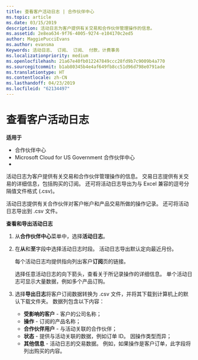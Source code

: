 ```yaml
---
title: 查看客户活动日志 | 合作伙伴中心
ms.topic: article
ms.date: 03/15/2019
description: 活动日志为客户提供有关交易和合作伙伴管理操作的信息。
ms.assetid: 2e8ea634-9f76-4005-9274-e104170c2ed5
author: MaggiePucciEvans
ms.author: evansma
Keywords: 活动日志、 订阅、 订阅、 付款，计费事务
ms.localizationpriority: medium
ms.openlocfilehash: 21a67e40fb012247849ccc28fd9b7c9009b4a770
ms.sourcegitcommit: b1ab80345b4e4af649fb8cc51d96d798e0791ade
ms.translationtype: HT
ms.contentlocale: zh-CN
ms.lasthandoff: 04/23/2019
ms.locfileid: "62134497"
---
```

# <a name="view-customer-activity-logs"></a>查看客户活动日志

**适用于**

-  合作伙伴中心
-  Microsoft Cloud for US Government 合作伙伴中心
-  


活动日志为客户提供有关交易和合作伙伴管理操作的信息。 交易日志提供有关交易的详细信息，包括购买的订阅。 还可将活动日志导出为与 Excel 兼容的逗号分隔值文件格式 (.csv)。

活动日志提供有关合作伙伴对客户帐户和产品交易所做的操作记录。 还可将活动日志导出到 .csv 文件。

**查看和导出活动日志**

1.  从**合作伙伴中心**菜单中，选择**活动日志**。
2.  在**从**和**至**字段中选择活动日志时段。 活动日志导出默认定向最近月份。

    每个活动日志均提供指向列出客户**订阅**页的链接。

    选择任意活动日志的向下箭头，查看关于所记录操作的详细信息。 单个活动日志可显示大量数据，例如多个产品订购。

3.  选择**导出日志**将客户订阅数据转换为 .csv 文件，并将其下载到计算机上的默认下载文件夹。 数据列包含以下内容：
    -   **受影响的客户** - 客户的公司名称；
    -   **操作** - 订阅的产品名称；
    -   **合作伙伴用户** - 与活动关联的合作伙伴；
    -   **状态** - 提供与活动关联的数据，例如订单 ID。 因操作类型而异；
    -   **其他信息** - 活动日志的交易数据。 例如，如果操作是客户订单，此字段将列出购买的内容。

 

 



